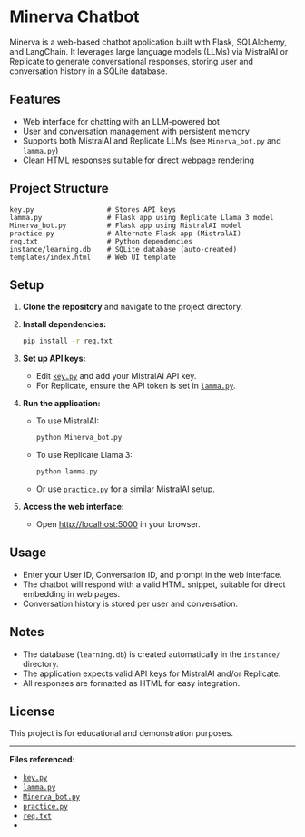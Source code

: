 # Minerva Chatbot

Minerva is a web-based chatbot application built with Flask, SQLAlchemy, and LangChain. It leverages large language models (LLMs) via MistralAI or Replicate to generate conversational responses, storing user and conversation history in a SQLite database.

## Features

- Web interface for chatting with an LLM-powered bot
- User and conversation management with persistent memory
- Supports both MistralAI and Replicate LLMs (see `Minerva_bot.py` and `lamma.py`)
- Clean HTML responses suitable for direct webpage rendering

## Project Structure

```
key.py                  # Stores API keys
lamma.py                # Flask app using Replicate Llama 3 model
Minerva_bot.py          # Flask app using MistralAI model
practice.py             # Alternate Flask app (MistralAI)
req.txt                 # Python dependencies
instance/learning.db    # SQLite database (auto-created)
templates/index.html    # Web UI template
```

## Setup

1. **Clone the repository** and navigate to the project directory.

2. **Install dependencies:**
   ```sh
   pip install -r req.txt
   ```

3. **Set up API keys:**
   - Edit [`key.py`](key.py) and add your MistralAI API key.
   - For Replicate, ensure the API token is set in [`lamma.py`](lamma.py).

4. **Run the application:**
   - To use MistralAI:
     ```sh
     python Minerva_bot.py
     ```
   - To use Replicate Llama 3:
     ```sh
     python lamma.py
     ```
   - Or use [`practice.py`](practice.py) for a similar MistralAI setup.

5. **Access the web interface:**
   - Open [http://localhost:5000](http://localhost:5000) in your browser.

## Usage

- Enter your User ID, Conversation ID, and prompt in the web interface.
- The chatbot will respond with a valid HTML snippet, suitable for direct embedding in web pages.
- Conversation history is stored per user and conversation.

## Notes

- The database (`learning.db`) is created automatically in the `instance/` directory.
- The application expects valid API keys for MistralAI and/or Replicate.
- All responses are formatted as HTML for easy integration.

## License

This project is for educational and demonstration purposes.

---

**Files referenced:**
- [`key.py`](key.py)
- [`lamma.py`](lamma.py)
- [`Minerva_bot.py`](Minerva_bot.py)
- [`practice.py`](practice.py)
- [`req.txt`](req.txt)
-